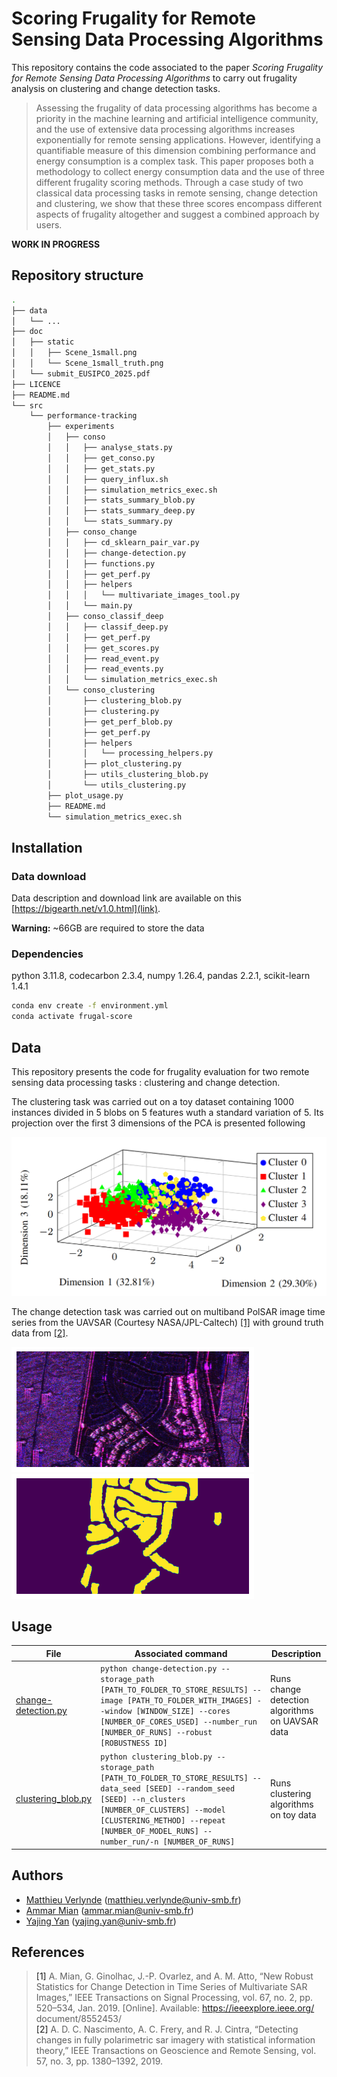 # Scoring Frugality for Remote Sensing Data Processing Algorithms

This repository contains the code associated to the paper *Scoring Frugality for Remote Sensing Data Processing Algorithms* to carry out frugality analysis on clustering and change detection tasks.

> Assessing the frugality of data processing algorithms has become a priority in the machine learning and artificial intelligence community, and the use of extensive data processing algorithms increases exponentially for remote sensing applications. However, identifying a quantifiable measure of this dimension combining performance and energy consumption is a complex task. This paper proposes both a methodology to collect energy consumption data and the use of three different frugality scoring methods. Through a case study of two classical data processing tasks in remote sensing, change detection and clustering, we show that these three scores encompass different aspects of frugality altogether and suggest a combined approach by users.

**WORK IN PROGRESS**

## Repository structure

```bash
.
├── data
│   └── ...
├── doc
│   ├── static
│   │   ├── Scene_1small.png
│   │   └── Scene_1small_truth.png
│   └── submit_EUSIPCO_2025.pdf
├── LICENCE
├── README.md
└── src
    └── performance-tracking
        ├── experiments
        │   ├── conso
        │   │   ├── analyse_stats.py
        │   │   ├── get_conso.py
        │   │   ├── get_stats.py
        │   │   ├── query_influx.sh
        │   │   ├── simulation_metrics_exec.sh
        │   │   ├── stats_summary_blob.py
        │   │   ├── stats_summary_deep.py
        │   │   └── stats_summary.py
        │   ├── conso_change
        │   │   ├── cd_sklearn_pair_var.py
        │   │   ├── change-detection.py
        │   │   ├── functions.py
        │   │   ├── get_perf.py
        │   │   ├── helpers
        │   │   │   └── multivariate_images_tool.py
        │   │   └── main.py
        │   ├── conso_classif_deep
        │   │   ├── classif_deep.py
        │   │   ├── get_perf.py
        │   │   ├── get_scores.py
        │   │   ├── read_event.py
        │   │   ├── read_events.py
        │   │   └── simulation_metrics_exec.sh
        │   └── conso_clustering
        │       ├── clustering_blob.py
        │       ├── clustering.py
        │       ├── get_perf_blob.py
        │       ├── get_perf.py
        │       ├── helpers
        │       │   └── processing_helpers.py
        │       ├── plot_clustering.py
        │       ├── utils_clustering_blob.py
        │       └── utils_clustering.py
        ├── plot_usage.py
        ├── README.md
        └── simulation_metrics_exec.sh
```

## Installation

### Data download

Data description and download link are available on this [https://bigearth.net/v1.0.html](link).

**Warning:** ~66GB are required to store the data

### Dependencies

python 3.11.8, codecarbon 2.3.4, numpy 1.26.4, pandas 2.2.1, scikit-learn 1.4.1
```bash
conda env create -f environment.yml
conda activate frugal-score
```

## Data

This repository presents the code for frugality evaluation for two remote sensing data processing tasks : clustering and change detection.

The clustering task was carried out on a toy dataset containing 1000 instances divided in 5 blobs on 5 features wuth a standard variation of 5. Its projection over the first 3 dimensions of the PCA is presented following

![toy_dataset](./doc/static/toy_dataset.png)

The change detection task was carried out on multiband PolSAR image time series from the UAVSAR (Courtesy NASA/JPL-Caltech) [[1]](#1) with ground truth data from [[2]](#2).

![Scene1_t0](./doc/static/Scene_1small.png)
![Scene1_ground_truth](./doc/static/Scene_1small_truth.png)

## Usage

| File | Associated command | Description |
| ---- | ------------------ | ----------- |
| [change-detection.py](src/performance-tracking/experiments/conso_change/change-detection.py)  | `python change-detection.py --storage_path [PATH_TO_FOLDER_TO_STORE_RESULTS] --image [PATH_TO_FOLDER_WITH_IMAGES] --window [WINDOW_SIZE] --cores [NUMBER_OF_CORES_USED] --number_run [NUMBER_OF_RUNS] --robust [ROBUSTNESS ID]` | Runs change detection algorithms on UAVSAR data |
| [clustering_blob.py](src/performance-tracking/experiments/conso_clustering/clustering_blob.py)  | `python clustering_blob.py --storage_path [PATH_TO_FOLDER_TO_STORE_RESULTS] --data_seed [SEED] --random_seed [SEED] --n_clusters [NUMBER_OF_CLUSTERS] --model [CLUSTERING_METHOD] --repeat [NUMBER_OF_MODEL_RUNS] --number_run/-n [NUMBER_OF_RUNS]` | Runs clustering algorithms on toy data |

<!--
To **create the TFRecord files** containing the data and used in the training file, use the file `prep_splits.py` made by G. Sumbul et al. [[1]](#1)
```bash
prep_splits.py [-h] [-r ROOT_FOLDER] [-o OUT_FOLDER] [-n PATCH_NAMES [PATCH_NAMES ...]]
```

To **create balanced splits** to create the TFRecord files, use the file `stratified_split.py`. 
**Warning:** each splits created will be the same size ! 
```bash
stratified_split.py [-h] [-d DATA_FILE] [-k NUMBER OF SPLITS] [-o OUTPUT_FOLDER] [-r ROOT_FOLDER] [-tf]
```

To **train your model** using the the TFRecord files, use the file `train.py`.
```bash
train.py [-h] [--sets JSON_PATH_WITH_TFRECORD_PATHS] [--epochs NUMBER_OF_EPOCHS] [--optim OPTIIMIZER_USED] [--lr FLOAT_LEARNING_RATE] [--loss LOSS_FUNCTION] [--batch BATCH_SIZE] [--finetune FINETUNING_LEVEL] [--seed RANDOM_SEED] [--storage_path EVENT_STORAGE_PATH] [--count] [--rgb]
```

To **plot your results** after training using the training event file created, use the file `read_event.py`.
```bash
src/read_event.py [-h] [--storage_path EVENT_STORAGE_PATH]
```
-->

## Authors

* [Matthieu Verlynde](https://github.com/MattVerlynde) ([matthieu.verlynde@univ-smb.fr](mailto:matthieu.verlynde@univ-smb.fr))
* [Ammar Mian](https://ammarmian.github.io/) ([ammar.mian@univ-smb.fr](mailto:ammar.mian@univ-smb.fr))
* [Yajing Yan](https://www.univ-smb.fr/listic/en/presentation_listic/membres/enseignants-chercheurs/yajing-yan-fr/) ([yajing.yan@univ-smb.fr](mailto:yajing.yan@univ-smb.fr))

## References
>  <a id="1">[1]</a>  A. Mian, G. Ginolhac, J.-P. Ovarlez, and A. M. Atto, “New Robust Statistics for Change Detection in Time Series of Multivariate SAR Images,” IEEE Transactions on Signal Processing, vol. 67, no. 2, pp. 520–534, Jan. 2019. [Online]. Available: https://ieeexplore.ieee.org/ document/8552453/<br>
>  <a id="2">[2]</a>  A. D. C. Nascimento, A. C. Frery, and R. J. Cintra, “Detecting changes in fully polarimetric sar imagery with statistical information theory,” IEEE Transactions on Geoscience and Remote Sensing, vol. 57, no. 3, pp. 1380–1392, 2019.